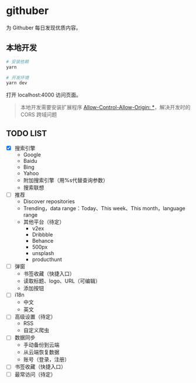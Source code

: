 # githuber
为 Githuber 每日发现优质内容。

## 本地开发

```bash
# 安装依赖
yarn

# 开发环境
yarn dev
```

打开 localhost:4000 访问页面。

> 本地开发需要安装扩展程序 [Allow-Control-Allow-Origin: *](https://chrome.google.com/webstore/detail/allow-control-allow-origi/nlfbmbojpeacfghkpbjhddihlkkiljbi)，解决开发时的 CORS 跨域问题


## TODO LIST

- [x] 搜索引擎
    - Google
    - Baidu
    - Bing
    - Yahoo
    - 附加搜索引擎（用%s代替查询参数）
    - 搜索联想
- [ ] 推荐
    - Discover repositories
    - Trending，data range：Today、This week、This month，language range
	- 其他平台（待定）
        - v2ex
        - Dribbble
        - Behance
        - 500px
        - unsplash
        - producthunt
- [ ] 弹窗
    - 书签收藏（快捷入口）
    - 读取标题、logo、URL（可编辑）
    - 添加按钮
- [ ] i18n
    - 中文
    - 英文
- [ ] 高级设置（待定）
    - RSS
    - 自定义爬虫
- [ ] 数据同步
    - 手动备份到云端
    - 从云端恢复数据
    - 账号（登录，注册）
- [ ] 书签收藏（快捷入口）
- [ ] 最常访问（待定）
